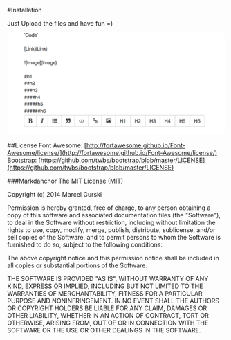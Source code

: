 #Installation

Just Upload the files and have fun =)

![Preview](preview.png)

##License
Font Awesome: [http://fortawesome.github.io/Font-Awesome/license/](http://fortawesome.github.io/Font-Awesome/license/)  
Bootstrap: [https://github.com/twbs/bootstrap/blob/master/LICENSE](https://github.com/twbs/bootstrap/blob/master/LICENSE)

###Markdanchor
The MIT License (MIT)

Copyright (c) 2014 Marcel Gurski

Permission is hereby granted, free of charge, to any person obtaining a copy
of this software and associated documentation files (the "Software"), to deal
in the Software without restriction, including without limitation the rights
to use, copy, modify, merge, publish, distribute, sublicense, and/or sell
copies of the Software, and to permit persons to whom the Software is
furnished to do so, subject to the following conditions:

The above copyright notice and this permission notice shall be included in
all copies or substantial portions of the Software.

THE SOFTWARE IS PROVIDED "AS IS", WITHOUT WARRANTY OF ANY KIND, EXPRESS OR
IMPLIED, INCLUDING BUT NOT LIMITED TO THE WARRANTIES OF MERCHANTABILITY,
FITNESS FOR A PARTICULAR PURPOSE AND NONINFRINGEMENT. IN NO EVENT SHALL THE
AUTHORS OR COPYRIGHT HOLDERS BE LIABLE FOR ANY CLAIM, DAMAGES OR OTHER
LIABILITY, WHETHER IN AN ACTION OF CONTRACT, TORT OR OTHERWISE, ARISING FROM,
OUT OF OR IN CONNECTION WITH THE SOFTWARE OR THE USE OR OTHER DEALINGS IN
THE SOFTWARE.
